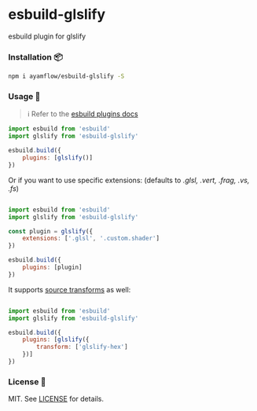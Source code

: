 # esbuild-glslify
esbuild plugin for glslify

### Installation :package:

```bash
npm i ayamflow/esbuild-glslify -S
```

### Usage :book:

> :information_source: Refer to the [esbuild plugins docs](https://esbuild.github.io/plugins/#using-plugins)

```js
import esbuild from 'esbuild'
import glslify from 'esbuild-glslify'

esbuild.build({
    plugins: [glslify()]
})
```

Or if you want to use specific extensions:
(defaults to *.glsl, .vert, .frag, .vs, .fs*)
```js

import esbuild from 'esbuild'
import glslify from 'esbuild-glslify'

const plugin = glslify({
    extensions: ['.glsl', '.custom.shader']
})

esbuild.build({
    plugins: [plugin]
})
```

It supports [source transforms](https://github.com/glslify/glslify#source-transforms) as well:
```js

import esbuild from 'esbuild'
import glslify from 'esbuild-glslify'

esbuild.build({
    plugins: [glslify({
        transform: ['glslify-hex']
    })]
})
```

### License :pencil:

MIT. See [LICENSE](http://github.com/ayamflow/esbuild-glslify/blob/master/LICENSE) for details.